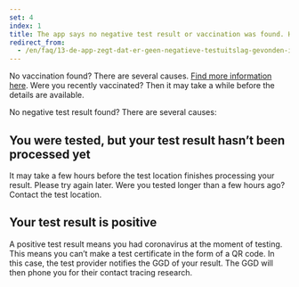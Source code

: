 ```yaml
---
set: 4
index: 1
title: The app says no negative test result or vaccination was found. How is this possible?
redirect_from: 
  - /en/faq/13-de-app-zegt-dat-er-geen-negatieve-testuitslag-gevonden-is-hoe-kan-dit
---
```

No vaccination found? There are several causes. [Find more information here](/en/guidepost).  Were you recently vaccinated? Then it may take a while before the details are available.
 
No negative test result found? There are several causes:

## You were tested, but your test result hasn’t been processed yet

It may take a few hours before the test location finishes processing your result. Please try again later. Were you tested longer than a few hours ago? Contact the test location.

## Your test result is positive

A positive test result means you had coronavirus at the moment of testing. This means you can’t make a test certificate in the form of a QR code. In this case, the test provider notifies the GGD of your result. The GGD will then phone you for their contact tracing research.

